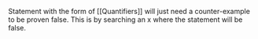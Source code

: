 Statement with the form of [[Quantifiers]] will just need a counter-example to be proven false. This is by searching an x where the statement will be false.